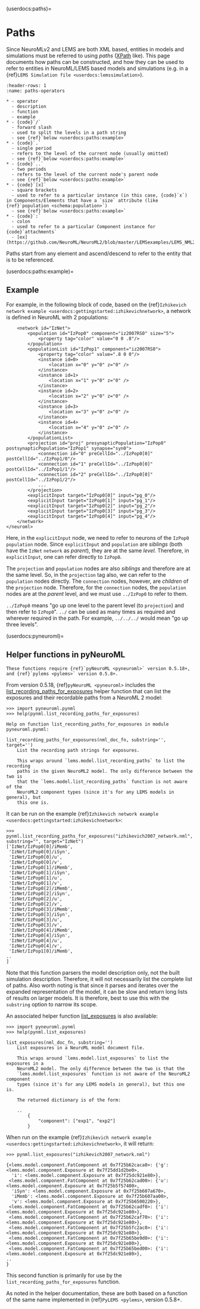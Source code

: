 (userdocs:paths)=
# Paths

Since NeuroMLv2 and LEMS are both XML based, entities in models and simulations must be referred to using *paths* ([XPath](https://en.wikipedia.org/wiki/XPath) like).
This page documents how paths can be constructed, and how they can be used to refer to entities in NeuroML/LEMS based models and simulations (e.g. in a {ref}`LEMS Simulation file <userdocs:lemssimulation>`).

```{list-table}
:header-rows: 1
:name: paths-operators

* - operator
  - description
  - function
  - example
* - {code}`/`
  - forward slash
  - used to split the levels in a path string
  - see {ref}`below <userdocs:paths:example>`
* - {code}`.`
  - single period
  - refers to the level of the current node (usually omitted)
  - see {ref}`below <userdocs:paths:example>`
* - {code}`..`
  - two periods
  - refers to the level of the current node's parent node
  - see {ref}`below <userdocs:paths:example>`
* - {code}`[x]`
  - square brackets
  - used to refer to a particular instance (in this case, {code}`x`) in Components/Elements that have a `size` attribute (like {ref}`population <schema:population>`)
  - see {ref}`below <userdocs:paths:example>`
* - {code}`:`
  - colon
  - used to refer to a particular Component instance for {code}`attachments`
  - [ex](https://github.com/NeuroML/NeuroML2/blob/master/LEMSexamples/LEMS_NML2_Ex25_MultiComp.xml#L45)
```
Paths start from any element and ascend/descend to refer to the entity that is to be referenced.

(userdocs:paths:example)=
## Example

For example, in the following block of code, based on the  {ref}`Izhikevich network example <userdocs:gettingstarted:izhikevichnetwork>`, a network is defined in NeuroML with 2 populations:
```{code-block} xml
    <network id="IzNet">
        <population id="IzPop0" component="iz2007RS0" size="5">
            <property tag="color" value="0 0 .8"/>
        </population>
        <populationList id="IzPop1" component="iz2007RS0">
            <property tag="color" value=".8 0 0"/>
            <instance id=0>
                <location x="0" y="0" z="0" />
            </instance>
            <instance id=1>
                <location x="1" y="0" z="0" />
            </instance>
            <instance id=2>
                <location x="2" y="0" z="0" />
            </instance>
            <instance id=3>
                <location x="3" y="0" z="0" />
            </instance>
            <instance id=4>
                <location x="4" y="0" z="0" />
            </instance>
        </populationList>
        <projection id="proj" presynapticPopulation="IzPop0" postsynapticPopulation="IzPop1" synapse="syn0">
            <connection id="0" preCellId="../IzPop0[0]" postCellId="../IzPop1/0"/>
            <connection id="1" preCellId="../IzPop0[0]" postCellId="../IzPop1/1"/>
            <connection id="2" preCellId="../IzPop0[0]" postCellId="../IzPop1/2"/>
            ...
        </projection>
        <explicitInput target="IzPop0[0]" input="pg_0"/>
        <explicitInput target="IzPop0[1]" input="pg_1"/>
        <explicitInput target="IzPop0[2]" input="pg_2"/>
        <explicitInput target="IzPop0[3]" input="pg_3"/>
        <explicitInput target="IzPop0[4]" input="pg_4"/>
    </network>
</neuroml>
```
Here, in the `explicitInput` node, we need to refer to neurons of the `IzPop0` `population` node.
Since `explicitInput` and `population` are *siblings* (both have the `IzNet` `network` as *parent*), they are at the same *level*.
Therefore, in `explicitInput`, one can refer directly to `IzPop0`.

The `projection` and `population` nodes are also *siblings* and therefore are at the same level.
So, in the `projection` tag also, we can refer to the `population` nodes directly.
The `connection` nodes, however, are *children* of the `projection` node.
Therefore, for the `connection` nodes, the `population` nodes are at the *parent* level, and we must use `../IzPop0` to refer to them.

`../IzPop0` means "go up one level to the parent level (to `projection`) and then refer to `IzPop0`".
`../` can be used as many times as required and wherever required in the path.
For example, `../../../` would mean "go up three levels".

(userdocs:pyneuroml)=
## Helper functions in pyNeuroML

```{note}
These functions require {ref}`pyNeuroML <pyneuroml>` version 0.5.18+, and {ref}`pylems <pylems>` version 0.5.8+.
```

From version 0.5.18, {ref}`pyNeuroML <pyneuroml>` includes the [list_recording_paths_for_exposures](https://pyneuroml.readthedocs.io/en/development/pyneuroml.html#pyneuroml.pynml.list_recording_paths_for_exposures) helper function that can list the exposures and their recordable paths from a NeuroML 2 model:

```{code-block} pycon
>>> import pyneuroml.pynml
>>> help(pynml.list_recording_paths_for_exposures)

Help on function list_recording_paths_for_exposures in module pyneuroml.pynml:

list_recording_paths_for_exposures(nml_doc_fn, substring='', target='')
    List the recording path strings for exposures.

    This wraps around `lems.model.list_recording_paths` to list the recording
    paths in the given NeuroML2 model. The only difference between the two is
    that the `lems.model.list_recording_paths` function is not aware of the
    NeuroML2 component types (since it's for any LEMS models in general), but
    this one is.
```

It can be run on the example {ref}`Izhikevich network example <userdocs:gettingstarted:izhikevichnetwork>`:
```{code-block} pycon
>>> pynml.list_recording_paths_for_exposures("izhikevich2007_network.nml", substring="", target="IzNet")
['IzNet/IzPop0[0]/iMemb',
 'IzNet/IzPop0[0]/iSyn',
 'IzNet/IzPop0[0]/u',
 'IzNet/IzPop0[0]/v',
 'IzNet/IzPop0[1]/iMemb',
 'IzNet/IzPop0[1]/iSyn',
 'IzNet/IzPop0[1]/u',
 'IzNet/IzPop0[1]/v',
 'IzNet/IzPop0[2]/iMemb',
 'IzNet/IzPop0[2]/iSyn',
 'IzNet/IzPop0[2]/u',
 'IzNet/IzPop0[2]/v',
 'IzNet/IzPop0[3]/iMemb',
 'IzNet/IzPop0[3]/iSyn',
 'IzNet/IzPop0[3]/u',
 'IzNet/IzPop0[3]/v',
 'IzNet/IzPop0[4]/iMemb',
 'IzNet/IzPop0[4]/iSyn',
 'IzNet/IzPop0[4]/u',
 'IzNet/IzPop0[4]/v',
 'IzNet/IzPop1[0]/iMemb',
..
]
```


Note that this function parsers the model description only, not the built simulation description.
Therefore, it will not necessarily list the complete list of paths.
Also worth noting is that since it parses and iterates over the expanded representation of the model, it can be slow and return long lists of results on larger models.
It is therefore, best to use this with the `substring` option to narrow its scope.

An associated helper function [list_exposures](https://pyneuroml.readthedocs.io/en/development/pyneuroml.html?highlight=list_exposures#pyneuroml.pynml.list_exposures) is also available:
```{code-block} pycon
>>> import pyneuroml.pynml
>>> help(pynml.list_exposures)

list_exposures(nml_doc_fn, substring='')
    List exposures in a NeuroML model document file.

    This wraps around `lems.model.list_exposures` to list the exposures in a
    NeuroML2 model. The only difference between the two is that the
    `lems.model.list_exposures` function is not aware of the NeuroML2 component
    types (since it's for any LEMS models in general), but this one is.

    The returned dictionary is of the form:

    ..
        {
            "component": ["exp1", "exp2"]
        }
```
When run on the example {ref}`Izhikevich network example <userdocs:gettingstarted:izhikevichnetwork>`, it will return:

```{code-block} pycon
>>> pynml.list_exposures("izhikevich2007_network.nml")

{<lems.model.component.FatComponent at 0x7f25b62caca0>: {'g': <lems.model.component.Exposure at 0x7f25dd1d2be0>,
  'i': <lems.model.component.Exposure at 0x7f25dc921e80>},
 <lems.model.component.FatComponent at 0x7f25b62cad00>: {'u': <lems.model.component.Exposure at 0x7f25b5f57400>,
  'iSyn': <lems.model.component.Exposure at 0x7f25b607a670>,
  'iMemb': <lems.model.component.Exposure at 0x7f25b607aa00>,
  'v': <lems.model.component.Exposure at 0x7f25b6500220>},
 <lems.model.component.FatComponent at 0x7f25b62cadf0>: {'i': <lems.model.component.Exposure at 0x7f25dc921e80>},
 <lems.model.component.FatComponent at 0x7f25b62caf70>: {'i': <lems.model.component.Exposure at 0x7f25dc921e80>},
 <lems.model.component.FatComponent at 0x7f25b5fc2ac0>: {'i': <lems.model.component.Exposure at 0x7f25dc921e80>},
 <lems.model.component.FatComponent at 0x7f25b65be9d0>: {'i': <lems.model.component.Exposure at 0x7f25dc921e80>},
 <lems.model.component.FatComponent at 0x7f25b65bed00>: {'i': <lems.model.component.Exposure at 0x7f25dc921e80>},
..
}
```

This second function is primarily for use by the `list_recording_paths_for_exposures` function.

As noted in the helper documentation, these are both based on a function of the same name implemented in {ref}`PyLEMS <pylems>`, version 0.5.8+.
